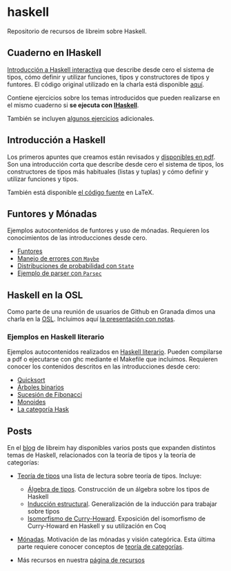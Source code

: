 # haskell

Repositorio de recursos de libreim sobre Haskell.

## Cuaderno en IHaskell

[Introducción a Haskell interactiva](https://github.com/libreim/haskell/blob/master/PrimeraParte/PrimeraParte.ipynb) que describe desde cero el sistema de tipos, cómo definir y utilizar funciones, tipos y constructores de tipos y funtores. El código original utilizado en la charla está disponible [aquí](https://github.com/libreim/haskell/tree/master/PrimeraParte).

Contiene ejercicios sobre los temas introducidos que pueden realizarse en el mismo cuaderno si **se ejecuta con [IHaskell](https://github.com/gibiansky/IHaskell)**.

También se incluyen [algunos ejercicios](https://github.com/libreim/haskell/blob/master/ejercicios.md) adicionales.


## Introducción a Haskell

Los primeros apuntes que creamos están revisados y [disponibles en pdf](https://github.com/libreim/haskell/blob/master/apuntes/introHaskell.pdf). Son una introducción corta que describe desde cero el sistema de tipos, los constructores de tipos más habituales (listas y tuplas) y cómo definir y utilizar funciones y tipos.

También está disponible [el código fuente](https://github.com/libreim/haskell/tree/master/apuntes) en LaTeX.

## Funtores y Mónadas

Ejemplos autocontenidos de funtores y uso de mónadas. Requieren los conocimientos de las introducciones desde cero.

* [Funtores](https://github.com/libreim/haskell/blob/master/SegundaParte/1.funtores.hs)
* [Manejo de errores con `Maybe`](https://github.com/libreim/haskell/blob/master/SegundaParte/2.errores.hs)
* [Distribuciones de probabilidad con `State`](https://github.com/libreim/haskell/blob/master/SegundaParte/3.distribuciones.hs)
* [Ejemplo de parser con `Parsec`](https://github.com/libreim/haskell/blob/master/SegundaParte/4.parsers.hs)

## Haskell en la OSL

Como parte de una reunión de usuarios de Github en Granada dimos una charla en la [OSL](http://osl.ugr.es). Incluimos aquí [la presentación con notas](https://github.com/libreim/haskell/blob/master/CharlaOSL.pdf).

### Ejemplos en Haskell literario

Ejemplos autocontenidos realizados en [Haskell literario](https://wiki.haskell.org/Literate_programming). Pueden compilarse a pdf o ejecutarse con ghc mediante el Makefile que incluimos. Requieren conocer los contenidos descritos en las introducciones desde cero:

* [Quicksort](https://github.com/libreim/haskell/blob/master/Haskell%20Literario/quicksort.lhs)
* [Árboles binarios](https://github.com/libreim/haskell/blob/master/Haskell%20Literario/bintree.lhs)
* [Sucesión de Fibonacci](https://github.com/libreim/haskell/blob/master/Haskell%20Literario/fibonacci.lhs)
* [Monoides](https://github.com/libreim/haskell/blob/master/Haskell%20Literario/monoides.lhs)
* [La categoría Hask](https://github.com/libreim/haskell/blob/master/Haskell%20Literario/hask.lhs)

## Posts

En el [blog](https://libreim.github.io/blog/) de libreim hay disponibles varios posts que expanden distintos temas de Haskell, relacionados con la teoría de tipos y la teoría de categorías:

- [Teoría de tipos](https://libreim.github.io/blog/2016/01/08/teoria-de-tipos/) una lista de lectura sobre teoría de tipos. Incluye:
    - [Álgebra de tipos](https://libreim.github.io/blog/2015/03/24/algebra-tipos). Construcción de un álgebra sobre los tipos de Haskell
    - [Inducción estructural](https://libreim.github.io/blog/2015/03/14/induccion-estructural/). Generalización de la inducción para trabajar sobre tipos
    - [Isomorfismo de Curry-Howard](https://libreim.github.io/blog/2014/12/04/curry-howard/). Exposición del isomorfismo de Curry-Howard en Haskell y su utilización en Coq
- [Mónadas](https://libreim.github.io/blog/2016/12/21/monadas/). Motivación de las mónadas y visión categórica. Esta última parte requiere conocer conceptos de [teoría de categorías](https://libreim.github.io/blog/2014/10/04/intro-categorias).

- Más recursos en nuestra [página de recursos](https://libreim.github.io/recursos/)
